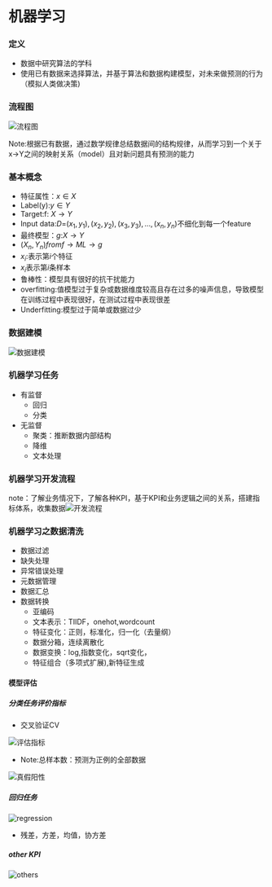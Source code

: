 # 机器学习

### 定义

- 数据中研究算法的学科
- 使用已有数据来选择算法，并基于算法和数据构建模型，对未来做预测的行为（模拟人类做决策)

### 流程图

![流程图](/Users/afei/PycharmProjects/NL算法总结/机器学习模型图.png)

Note:根据已有数据，通过数学规律总结数据间的结构规律，从而学习到一个关于x->Y之间的映射关系（model）且对新问题具有预测的能力



### 基本概念

- 特征属性：$x\in X$
- Label(y):$y\in Y$
- Target:f: $X \rightarrow Y$
- Input data:$D$=${(x_{1},y_{1}),(x_{2},y_{2}),(x_{3},y_{3}),...,(x_{n},y_{n})}$不细化到每一个feature
- 最终模型：$g:$$X\rightarrow Y$
- ${(X_{n},Y_{n})}from f \rightarrow ML \rightarrow g$ 
- $x_i:$表示第$i$个特征
- $x_{i}$表示第$i$条样本
- 鲁棒性：模型具有很好的抗干扰能力
- overfitting:值模型过于复杂或数据维度较高且存在过多的噪声信息，导致模型在训练过程中表现很好，在测试过程中表现很差
- Underfitting:模型过于简单或数据过少

### 数据建模	

![数据建模](/Users/afei/PycharmProjects/NL算法总结/数据建模.png)

### 机器学习任务

- 有监督
  - 回归
  - 分类
- 无监督
  - 聚类：推断数据内部结构
  - 降维
  - 文本处理

### 机器学习开发流程

​	note：了解业务情况下，了解各种KPI，基于KPI和业务逻辑之间的关系，搭建指标体系，收集数据![开发流程](/Users/afei/PycharmProjects/NL算法总结/机器学习开发流程.png)

### 机器学习之数据清洗

- 数据过滤
- 缺失处理
- 异常错误处理
- 元数据管理
- 数据汇总
- 数据转换
  - 亚编码
  - 文本表示：TIIDF，onehot,wordcount
  - 特征变化：正则，标准化，归一化（去量纲）
  - 数据分箱，连续离散化
  - 数据变换：log,指数变化，sqrt变化，
  - 特征组合（多项式扩展),新特征生成

#### 模型评估

##### 分类任务评价指标

- 交叉验证CV

![评估指标](/Users/afei/PycharmProjects/NL算法总结/评估.png)

- Note:总样本数：预测为正例的全部数据

![真假阳性](/Users/afei/PycharmProjects/NL算法总结/真假阳性.png)

##### 回归任务

![regression](/Users/afei/PycharmProjects/NL算法总结/regressionTask.png)

- 残差，方差，均值，协方差

##### other KPI

![others](/Users/afei/PycharmProjects/NL算法总结/othresKPI.png)

